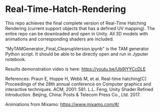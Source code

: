 # Real-Time-Hatch-Rendering
This repo achieves the final complete version of Real-Time Hatching Rendering (current support objects that has a defined UV mapping). 
The entire repo can be downloaded and open in Unity. All 3D models with animations and corresponding shaders are included.

"MyTAMGenerator_Final_CleanupVersion.ipynb" is the TAM generator Python script. It should be able to be directly open and run in Jyputer notebook. 

Results demonstration video is here: https://youtu.be/Ub9IYYCcDLE

References: 
Praun E, Hoppe H, Webb M, et al. Real-time hatching[C] Proceedings of the 28th annual conference on Computer graphics and interactive techniques. ACM, 2001: 581.
L.L. Feng, Unity Shader Refined Introduction. Beijing, China: Posts & Telecom Press Co., Ltd. 2017.

Animiations from Mixamo: https://www.mixamo.com/#/
